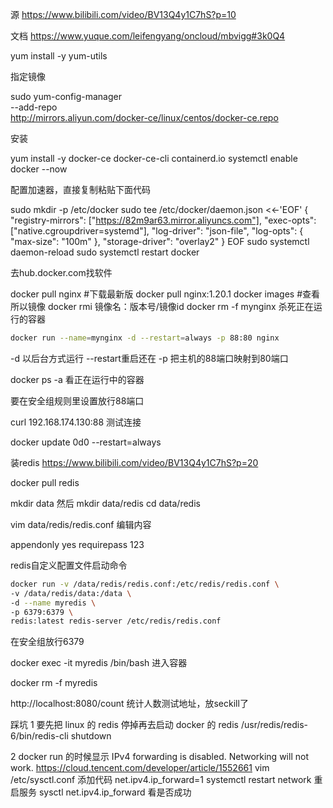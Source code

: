 源 https://www.bilibili.com/video/BV13Q4y1C7hS?p=10

文档 https://www.yuque.com/leifengyang/oncloud/mbvigg#3k0Q4

yum install -y yum-utils

指定镜像

sudo yum-config-manager \
--add-repo \
http://mirrors.aliyun.com/docker-ce/linux/centos/docker-ce.repo

安装

yum install -y docker-ce docker-ce-cli containerd.io
systemctl enable docker --now

配置加速器，直接复制粘贴下面代码

sudo mkdir -p /etc/docker
sudo tee /etc/docker/daemon.json <<-'EOF'
{
  "registry-mirrors": ["https://82m9ar63.mirror.aliyuncs.com"],
  "exec-opts": ["native.cgroupdriver=systemd"],
  "log-driver": "json-file",
  "log-opts": {
    "max-size": "100m"
  },
  "storage-driver": "overlay2"
}
EOF
sudo systemctl daemon-reload
sudo systemctl restart docker





去hub.docker.com找软件

docker pull nginx   	#下载最新版
docker pull nginx:1.20.1
docker images 		#查看所以镜像
docker rmi				镜像名：版本号/镜像id
docker rm -f mynginx		杀死正在运行的容器

```sh
docker run --name=mynginx -d --restart=always -p 88:80 nginx
```

-d 以后台方式运行	--restart重启还在	-p 把主机的88端口映射到80端口

docker ps -a				看正在运行中的容器

要在安全组规则里设置放行88端口

curl 192.168.174.130:88		测试连接

docker update 0d0 --restart=always



装redis	https://www.bilibili.com/video/BV13Q4y1C7hS?p=20

docker pull redis

mkdir data	然后	mkdir data/redis	cd data/redis

vim data/redis/redis.conf	编辑内容

appendonly yes
requirepass 123

redis自定义配置文件启动命令

```sh
docker run -v /data/redis/redis.conf:/etc/redis/redis.conf \
-v /data/redis/data:/data \
-d --name myredis \
-p 6379:6379 \
redis:latest redis-server /etc/redis/redis.conf
```

在安全组放行6379

docker exec -it  myredis /bin/bash		进入容器

docker rm -f myredis

http://localhost:8080/count	统计人数测试地址，放seckill了



踩坑
1 要先把 linux 的 redis 停掉再去启动 docker 的 redis
/usr/redis/redis-6/bin/redis-cli shutdown

2 docker run 的时候显示 IPv4 forwarding is disabled. Networking will not work.
https://cloud.tencent.com/developer/article/1552661
vim /etc/sysctl.conf	添加代码
net.ipv4.ip_forward=1 
systemctl restart network  	重启服务
sysctl net.ipv4.ip_forward  	看是否成功







